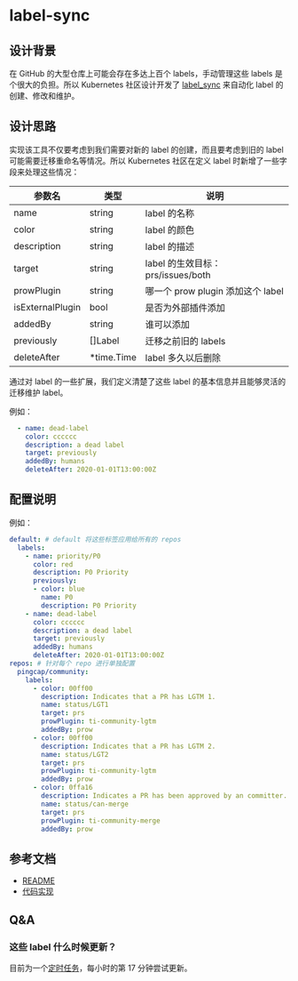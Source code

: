 # label-sync

## 设计背景

在 GitHub 的大型仓库上可能会存在多达上百个 labels，手动管理这些 labels 是个很大的负担。所以 Kubernetes 社区设计开发了 [label_sync](https://github.com/kubernetes/test-infra/tree/master/label_sync) 来自动化 label 的创建、修改和维护。

## 设计思路

实现该工具不仅要考虑到我们需要对新的 label 的创建，而且要考虑到旧的 label 可能需要迁移重命名等情况。所以 Kubernetes 社区在定义 label 时新增了一些字段来处理这些情况：

| 参数名           | 类型       | 说明                              |
| ---------------- | ---------- | --------------------------------- |
| name             | string     | label 的名称                      |
| color            | string     | label 的颜色                      |
| description      | string     | label 的描述                      |
| target           | string     | label 的生效目标：prs/issues/both |
| prowPlugin       | string     | 哪一个 prow plugin 添加这个 label |
| isExternalPlugin | bool       | 是否为外部插件添加                |
| addedBy          | string     | 谁可以添加                        |
| previously       | []Label    | 迁移之前旧的 labels               |
| deleteAfter      | *time.Time | label 多久以后删除                |

通过对 label 的一些扩展，我们定义清楚了这些 label 的基本信息并且能够灵活的迁移维护 label。

例如：

```yaml
  - name: dead-label
    color: cccccc
    description: a dead label
    target: previously
    addedBy: humans
    deleteAfter: 2020-01-01T13:00:00Z
```

## 配置说明

例如：

```yaml
default: # default 将这些标签应用给所有的 repos
  labels:
    - name: priority/P0
      color: red
      description: P0 Priority
      previously:
      - color: blue
        name: P0
        description: P0 Priority
    - name: dead-label
      color: cccccc
      description: a dead label
      target: previously
      addedBy: humans
      deleteAfter: 2020-01-01T13:00:00Z
repos: # 针对每个 repo 进行单独配置
  pingcap/community:
    labels:
      - color: 00ff00
        description: Indicates that a PR has LGTM 1.
        name: status/LGT1
        target: prs
        prowPlugin: ti-community-lgtm
        addedBy: prow
      - color: 00ff00
        description: Indicates that a PR has LGTM 2.
        name: status/LGT2
        target: prs
        prowPlugin: ti-community-lgtm
        addedBy: prow
      - color: 0ffa16
        description: Indicates a PR has been approved by an committer.
        name: status/can-merge
        target: prs
        prowPlugin: ti-community-merge
        addedBy: prow
```

## 参考文档

- [README](https://github.com/kubernetes/test-infra/blob/master/label_sync/README.md)
- [代码实现](https://github.com/kubernetes/test-infra/tree/master/label_sync)

## Q&A

### 这些 label 什么时候更新？

目前为一个[定时任务](https://github.com/tidb-community-bots/configs/blob/main/prow/cluster/label_sync.yaml)，每小时的第 17 分钟尝试更新。